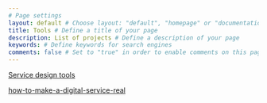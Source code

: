 ```yaml
---
# Page settings
layout: default # Choose layout: "default", "homepage" or "documentation-archive"
title: Tools # Define a title of your page
description: List of projects # Define a description of your page
keywords: # Define keywords for search engines
comments: false # Set to "true" in order to enable comments on this page. Make sure you properly setup "disqus_forum_shortname" variable in "_config.yml"
---
```


[Service design tools](https://servicedesigntools.org)

[how-to-make-a-digital-service-real](https://servicedesigntools.org/tutorials/how-to-make-a-digital-service-real)

